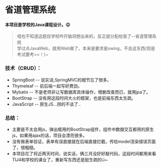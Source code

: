 # 省道管理系统
#### 本项目是学校的Java课程设计。😉
> 咱也不知道这题目学校咋开脑洞想出来的，反正就分配给我了--省道管理系统   
> 学过点JavaWeb，就用Web做了，本来是要求是swing，不会这东西(但是考试要考==！)~   
### 技术（CRUD）：
+ SpringBoot -- 说实话,SpringMVC的细节忘了很多。
+ Thymeleaf -- 前后端一起写好费劲。
+ Mybatis -- 不是老师非让写数据库具体操作，增删改查而已，就用jpa了。
+ BootStrap -- 没有用这段时间大火的框架，也是前端东西太生疏。
+ JavaScript -- 原生JS...捞的不谈了..
### 总结：
   + 主要是不太会用js，弹出框用的BootStrap组件，组件中数据交互都用的原生js，如果用ajax的话，项目会漂亮很多。   
   + 没有做表单验证，表单有误直接就在后端直接拦截，传给model渲染错误页面了，很粗糙。
   + 本项目花了将近两天时间，说实话，俩三月没好好敲代码，这段时间都用来看TIJ4和学校的课业了，重新写东西还是挺生疏的🤐~
